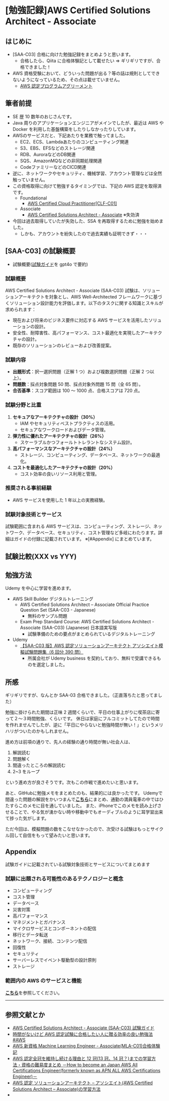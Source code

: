 # [勉強記録]AWS Certified Solutions Architect - Associate

## はじめに

- [SAA-C03] 合格に向けた勉強記録をまとめようと思います。
  - 合格したら、Qiita に合格体験記として載せたい ⇒ ギリギリですが、合格できました！
- AWS 資格受験において、どういった問題が出る？等の話は規則としてできないようになっているため、その点は載せていません。
  - [AWS 認定プログラムアグリーメント](https://d1.awsstatic.com/legal/AWS-Certification-Agreement/AWS_Certification_Program_Agreement_Translation_Japanese2.pdf)

## 筆者前提

- SE 歴 10 数年のおじさんです。
- Java 周りのアプリケーションエンジニアがメインでしたが、最近は AWS や Docker を利用した基盤構築をしたりしなかったりしています。
- AWSのサービスだと、下記あたりを業務で触ってました。
  - EC2、ECS、Lambdaあたりのコンピューティング関連
  - S3、EBS、EFSなどのストレージ関連
  - RDB、AuroraなどのDB関連
  - SQS、AmazonMQなどの非同期処理関連
  - CodeファミリーなどのCICD関連
- 逆に、ネットワークやセキュリティ、機械学習、アカウント管理などは全然触っていません。
- この資格取得に向けて勉強するタイミングでは、下記の AWS 認定を取得済です。
  - Foundational
    - [AWS Certified Cloud Practitioner[CLF-C01]](https://aws.amazon.com/jp/certification/certified-cloud-practitioner/?ch=sec&sec=rmg&d=1)
  - Associate
    - [AWS Certified Solutions Architect - Associate](https://aws.amazon.com/jp/certification/certified-solutions-architect-associate/?ch=sec&sec=rmg&d=1) ※失効済
- 今回は過去取得していたが失効した、SSA を再取得するために勉強を始めました。
  - しかも、アカウントを紛失したので過去実績も証明できず・・・

## [SAA-C03] の試験概要

- 試験概要([試験ガイド](https://d1.awsstatic.com/ja_JP/training-and-certification/docs-sa-assoc/AWS-Certified-Solutions-Architect-Associate_Exam-Guide.pdf)を gpt4o で要約)

### **試験概要**

AWS Certified Solutions Architect - Associate (SAA-C03) 試験は、ソリューションアーキテクトを対象とし、AWS Well-Architected フレームワークに基づくソリューション設計能力を評価します。以下のタスクに関する知識とスキルが求められます：

- 現在および将来のビジネス要件に対応する AWS サービスを活用したソリューションの設計。
- 安全性、耐障害性、高パフォーマンス、コスト最適化を実現したアーキテクチャの設計。
- 既存のソリューションのレビューおよび改善提案。

### **試験内容**

- **出題形式**：択一選択問題（正解 1 つ）および複数選択問題（正解 2 つ以上）。
- **問題数**：採点対象問題 50 問、採点対象外問題 15 問（全 65 問）。
- **合否基準**：スコア範囲は 100 ～ 1000 点、合格スコアは 720 点。

### **試験分野と比重**

1. **セキュアなアーキテクチャの設計（30%）**
   - IAM やセキュリティベストプラクティスの活用。
   - セキュアなワークロードおよびデータ管理。
2. **弾力性に優れたアーキテクチャの設計（26%）**
   - スケーラブルかつフォールトトレラントなシステム設計。
3. **高パフォーマンスなアーキテクチャの設計（24%）**
   - ストレージ、コンピューティング、データベース、ネットワークの最適化。
4. **コストを最適化したアーキテクチャの設計（20%）**
   - コスト効率の良いリソース利用と管理。

### **推奨される事前経験**

- AWS サービスを使用した 1 年以上の実務経験。

### **試験対象技術とサービス**

試験範囲に含まれる AWS サービスは、コンピューティング、ストレージ、ネットワーク、データベース、セキュリティ、コスト管理など多岐にわたります。詳細はガイドの付録に記載されています。
※[#Appendix] にまとめています。

## 試験比較(XXX vs YYY)

## 勉強方法

Udemy を中心に学習を進めます。

- AWS Skill Builder デジタルトレーニング
  - AWS Certified Solutions Architect – Associate Official Practice Question Set (SAA-C03 - Japanese)
    - 無料のサンプル問題
  - Exam Prep Standard Course: AWS Certified Solutions Architect - Associate (SAA-C03) (Japanese) 日本語実写版
    - 試験準備のための要点がまとめられているデジタルトレーニング
- Udemy
  - [【SAA-C03 版】AWS 認定ソリューションアーキテクト アソシエイト模擬試験問題集（6 回分 390 問）](https://www.udemy.com/course/aws-knan/?srsltid=AfmBOoroNztq6Qz5jycWJPyYldYoSzxEPPi25ErUVWqyok3liojzo_DQ&couponCode=NEWYEARCAREERJP)
    - 所属会社が Udemy business を契約しており、無料で受講できるものを選定しました。

## 所感

ギリギリですが、なんとか SAA-03 合格できました。（正直落ちたと思ってました）

勉強に掛けられた期間は正味 2 週間くらいで、平日の仕事上がりに喫茶店に寄って２～３時間勉強、くらいです。
休日は家庭にフルコミットしてたので時間を作れませんでしたが、逆に「平日にやらないと勉強時間が無い！」というメリハリがついたのかもしれません。

進め方は前項の通りで、先人の経験の通り時間が無い社会人は、

1. 解説読む
2. 問題解く
3. 間違ったところの解説読む
4. 2~3 をループ

という進め方が良さそうです。次もこの作戦で進めたいと思います。

あと、GitHubに勉強メモをまとめたのも、結果的には良かったです。
Udemyで間違った問題の解説をかいつまんで[**こちら**](SAA-C03_試験範囲内のAWSのサービスと機能.md)にまとめ、通勤の満員電車の中ではひたすらこのメモに目を通していました。
また、iPhoneでこのメモを読み上げさせることで、やる気が湧かない時や移動中でもオーディブルのように耳学習出来て捗った気がします。

ただ今回は、模擬問題の数をこなせなかったので、次受ける試験はもっとサイクル回して自信をもって望みたいと思います。

## Appendix

試験ガイドに記載されている試験対象技術とサービスについてまとめます

### **試験に出題される可能性のあるテクノロジーと概念**

- コンピューティング
- コスト管理
- データベース
- 災害対策
- 高パフォーマンス
- マネジメントとガバナンス
- マイクロサービスとコンポーネントの配信
- 移行とデータ転送
- ネットワーク、接続、コンテンツ配信
- 回復性
- セキュリティ
- サーバーレスでイベント駆動型の設計原則
- ストレージ

### **範囲内の AWS のサービスと機能**

[**こちら**](./SAA-C03_試験範囲内のAWSのサービスと機能.md)を参照してください。

---

## 参照文献とか

- [AWS Certified Solutions Architect - Associate (SAA-C03) 試験ガイド](https://d1.awsstatic.com/ja_JP/training-and-certification/docs-sa-assoc/AWS-Certified-Solutions-Architect-Associate_Exam-Guide.pdf)
- [時間がないけど AWS 認定試験に合格したい人に贈る効率の良い勉強法 #AWS](https://qiita.com/ozzy3/items/4fb249a77a579a6cbea3)
- [AWS 新資格 Machine Learning Engineer - Associate(MLA-C01)合格体験記](https://qiita.com/ec2_on_aws/items/cc4e245bf47a0d4d803b)
- [AWS 認定全冠を維持し続ける理由と 12 冠(13 冠、14 冠？)までの学習方法・資格の難易度まとめ －How to become an Japan AWS All Certifications Engineer(formerly known as APN ALL AWS Certifications Engineer)－](https://tech.nri-net.com/entry/all_aws_certifications_engineer)
- [AWS 認定 ソリューションアーキテクト – アソシエイト(AWS Certified Solutions Architect – Associate)の学習方法](https://tech.nri-net.com/entry/aws_certified_solutions_architect_associate)
-
